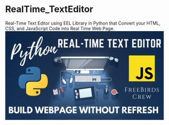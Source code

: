 # RealTime_TextEditor
Real-Time Text Editor using EEL Library in Python that Convert your HTML, CSS, and JavaScript Code into Real Time Web Page.
![Screenshot](Python.png)

